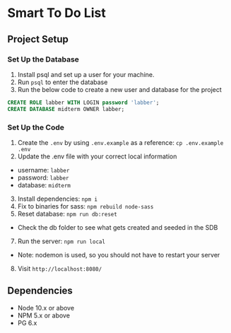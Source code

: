 # Smart To Do List

## Project Setup

### Set Up the Database

1. Install psql and set up a user for your machine.
2. Run `psql` to enter the database
3. Run the below code to create a new user and database for the project

```sql
CREATE ROLE labber WITH LOGIN password 'labber';
CREATE DATABASE midterm OWNER labber;
```

### Set Up the Code

1. Create the `.env` by using `.env.example` as a reference: `cp .env.example .env`
2. Update the .env file with your correct local information

- username: `labber`
- password: `labber`
- database: `midterm`

3. Install dependencies: `npm i`
4. Fix to binaries for sass: `npm rebuild node-sass`
5. Reset database: `npm run db:reset`

- Check the db folder to see what gets created and seeded in the SDB

7. Run the server: `npm run local`

- Note: nodemon is used, so you should not have to restart your server

8. Visit `http://localhost:8080/`

## Dependencies

- Node 10.x or above
- NPM 5.x or above
- PG 6.x
